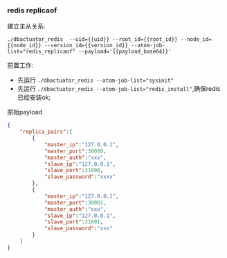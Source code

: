 ### redis replicaof
建立主从关系:
```
./dbactuator_redis  --uid={{uid}} --root_id={{root_id}} --node_id={{node_id}} --version_id={{version_id}} --atom-job-list="redis_replicaof" --payload='{{payload_base64}}'
```

前置工作:  
- 先运行 `./dbactuator_redis --atom-job-list="sysinit"`
- 先运行 `./dbactuator_redis --atom-job-list="redis_install"`,确保redis 已经安装ok;

原始payload
```json
{
    "replica_pairs":[
        {
            "master_ip":"127.0.0.1",
            "master_port":30000,
            "master_auth":"xxx",
            "slave_ip":"127.0.0.1",
            "slave_port":31000,
            "slave_password":"xxxx"
        },
        {
            "master_ip":"127.0.0.1",
            "master_port":30001,
            "master_auth":"xxx",
            "slave_ip":"127.0.0.1",
            "slave_port":31001,
            "slave_password":"xxx"
        }
    ]
}
```

